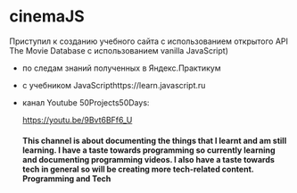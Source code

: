 # cinemaJS

Приступил к созданию учебного сайта с использованием открытого API The Movie Database
с использованием vanilla JavaScript) 
+ по следам знаний полученных в Яндекс.Практикум
+ c учебником JavaScripthttps://learn.javascript.ru
+ канал Youtube 50Projects50Days:
  

  https://youtu.be/9Bvt6BFf6_U  
  #### This channel is about documenting the things that I learnt and am still learning. I have a taste towards programming so currently learning and documenting programming videos.   I also have a taste towards tech in general so will be creating more tech-related content. Programming and Tech